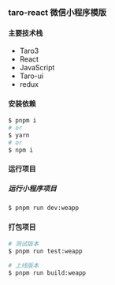 ### taro-react 微信小程序模版

#### 主要技术栈
 - Taro3
 - React
 - JavaScript
 - Taro-ui
 - redux


#### 安装依赖
```bash
$ pnpm i
# or
$ yarn
# or
$ npm i
```

#### 运行项目

##### 运行小程序项目
```bash
$ pnpm run dev:weapp
```

#### 打包项目
```bash
# 测试版本
$ pnpm run test:weapp

# 上线版本
$ pnpm run build:weapp
```